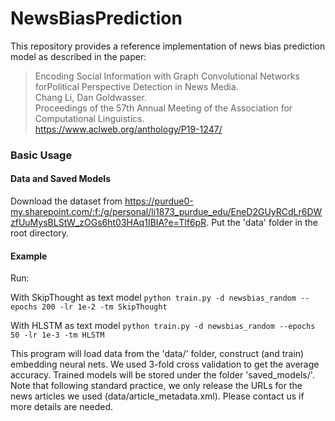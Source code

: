 # NewsBiasPrediction

This repository provides a reference implementation of news bias prediction model as described in the paper:<br>
> Encoding Social Information with Graph Convolutional Networks forPolitical Perspective Detection in News Media.<br>
> Chang Li, Dan Goldwasser.<br>
> Proceedings of the 57th Annual Meeting of the Association for Computational Linguistics.<br>
> https://www.aclweb.org/anthology/P19-1247/ <Insert paper link>

### Basic Usage

#### Data and Saved Models

Download the dataset from https://purdue0-my.sharepoint.com/:f:/g/personal/li1873_purdue_edu/EneD2GUyRCdLr6DWzfUuMysBLStW_zOGs6ht03HAq1IBIA?e=Tlf6pR. Put the 'data' folder in the root directory.

#### Example
Run: 

With SkipThought as text model
``python train.py -d newsbias_random --epochs 200 -lr 1e-2 -tm SkipThought``

With HLSTM as text model
``python train.py -d newsbias_random --epochs 50 -lr 1e-3 -tm HLSTM``

This program will load data from the 'data/' folder, construct (and train) embedding neural nets. We used 3-fold cross validation to get the average accuracy. Trained models will be stored under the folder 'saved_models/'. Note that following standard practice, we only release the URLs for the news articles we used (data/article_metadata.xml). Please contact us if more details are needed.

